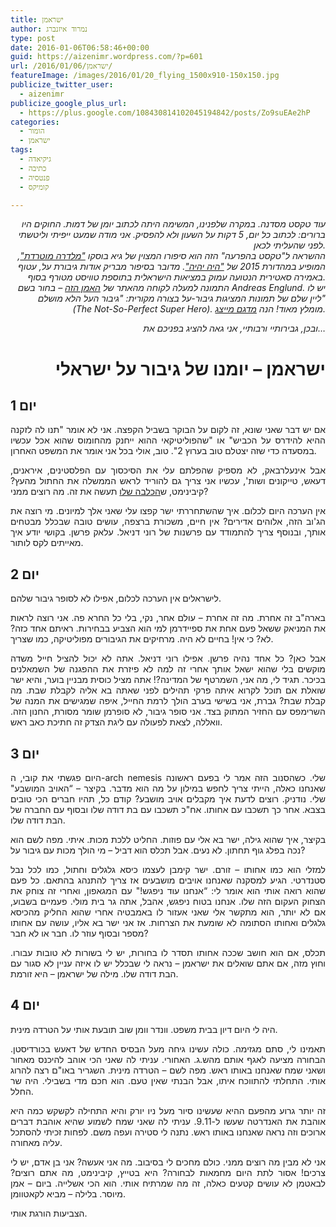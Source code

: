 ```yaml
---
title: ישראמן
author: נמרוד איזנברג
type: post
date: 2016-01-06T06:58:46+00:00
guid: https://aizenimr.wordpress.com/?p=601
url: /2016/01/06/ישראמן/
featureImage: /images/2016/01/20_flying_1500x910-150x150.jpg
publicize_twitter_user:
  - aizenimr
publicize_google_plus_url:
  - https://plus.google.com/108430814102045194842/posts/Zo9suEAe2hP
categories:
  - הומור
  - ישראמן
tags:
  - גיקיאדה
  - כתיבה
  - פנטסיה
  - קומיקס

---
```

<p style="text-align:right;" align="center">
  <em>עוד טקסט מסדנה. במקרה שלפנינו, המשימה היתה לכתוב יומן של דמות. החוקים היו ברורים: לכתוב כל יום, 5 דקות על השעון ולא להפסיק. אני מודה שמעט ייפיתי וליטשתי לפני שהעליתי לכאן.<br /> </em><em>ההשראה ל"טקסט בהפרעה" הזה הוא סיפורו המצוין של גיא בוסקו <a href="http://annual.sf-f.org.il/?stories=%D7%9E%D7%9C%D7%93%D7%A8%D7%94-%D7%9E%D7%95%D7%98%D7%A8%D7%93%D7%AA">"מלדרה מוטרדת"</a>, המופיע במהדורת 2015 של <a href="http://annual.sf-f.org.il/">"היה יהיה"</a>. מדובר בסיפור מבריק אודות גיבורת על, עטוף באמירה סאטירית הנטועה עמוק במציאות הישראלית בתוספת טוויסט מטורף בסוף.<br /> התמונה למעלה לקוחה מהאתר של <a href="http://andreasenglund.com/">האמן הזה</a> &#8211; בחור בשם Andreas Englund. יש לו ליין שלם של תמונות המציגות גיבור-על בצורה מקורית: "גיבור העל הלא מושלם" (The Not-So-Perfect Super Hero). מומלץ מאוד! הנה <a href="http://www.bloodyloud.com/not-so-perfect-super-hero-paintings-andreas-englund/">מדגם מייצג</a>.<br /> </em>
</p>

<p style="text-align:right;" align="center">
  <em>ובכן, גבירותיי ורבותיי, אני גאה להציג בפניכם את&#8230;</em>
</p>

<h1 style="text-align:right;" align="center">
  <span lang="he-IL">ישראמן – יומנו של גיבור על ישראלי</span>
</h1>

<h2 align="justify">
  <span lang="he-IL">יום </span><span lang="en-US">1</span>
</h2>

<p align="justify">
  <span lang="he-IL">אם יש דבר שאני שונא</span><span lang="en-US">, </span><span lang="he-IL">זה לקום על הבוקר בשביל הקפצה</span><span lang="en-US">. </span><span lang="he-IL">אני לא אומר </span><span lang="en-US">"</span><span lang="he-IL">תנו לה לזקנה ההיא להידרס על הכביש</span><span lang="en-US">" </span><span lang="he-IL">או </span><span lang="en-US">"</span><span lang="he-IL">שהפוליטיקאי ההוא ייחנק מהחומוס שהוא אכל עכשיו במסעדה כדי שזה יצטלם טוב בערוץ </span><span lang="en-US">2". </span><span lang="he-IL">טוב</span><span lang="en-US">, </span><span lang="he-IL">אולי בכל אני אומר את המשפט האחרון</span><span lang="en-US">.</span>
</p>

<p align="justify">
  <span lang="he-IL">אבל אינעלרבאק</span><span lang="en-US">, </span><span lang="he-IL">לא מספיק שהפלתם עלי את הסיכסוך עם הפלסטינים</span><span lang="en-US">, </span><span lang="he-IL">איראנים</span><span lang="en-US">, </span><span lang="he-IL">דעאש</span><span lang="en-US">, </span><span lang="he-IL">טייקונים ושות</span><span lang="en-US">', </span><span lang="he-IL">עכשיו אני צריך גם להוריד לראש הממשלה את החתול מהעץ</span><span lang="en-US">? </span><span lang="he-IL">קיבינימט</span><span lang="en-US">, </span><span lang="he-IL">ש<a href="http://www.ynet.co.il/articles/0,7340,L-4737368,00.html">הכלבה שלו</a> תעשה את זה</span><span lang="en-US">. </span><span lang="he-IL">מה רוצים ממני</span><span lang="en-US">?</span>
</p>

<p align="justify">
  <span lang="he-IL">אין הערכה היום לכלום</span><span lang="en-US">. </span><span lang="he-IL">איך שהשתחררתי ישר קפצו עלי שאני אלך למיונים</span><span lang="en-US">. </span><span lang="he-IL">מי רוצה את הג</span><span lang="en-US">'</span><span lang="he-IL">וב הזה</span><span lang="en-US">, </span><span lang="he-IL">אלוהים אדירים</span><span lang="en-US">? </span><span lang="he-IL">אין חיים</span><span lang="en-US">, </span><span lang="he-IL">משכורת ברצפה</span><span lang="en-US">, </span><span lang="he-IL">עושים טובה שבכלל מבטחים אותך</span><span lang="en-US">, </span><span lang="he-IL">ובנוסף צריך להתמודד עם פרשנות של רוני דניאל</span><span lang="en-US">. </span><span lang="he-IL">עלאק פרשן</span><span lang="en-US">. </span><span lang="he-IL">בקושי יודע איך מאייתים לקס לותור</span><span lang="en-US">.</span>
</p>

<h2 align="justify">
  <span lang="he-IL">יום </span><span lang="en-US">2</span>
</h2>

<p align="justify">
  <span lang="he-IL">לישראלים אין הערכה לכלום</span><span lang="en-US">, </span><span lang="he-IL">אפילו לא לסופר גיבור שלהם</span><span lang="en-US">.</span>
</p>

<p align="justify">
  <span lang="he-IL">בארה</span><span lang="en-US">"</span><span lang="he-IL">ב זה אחרת</span><span lang="en-US">. </span><span lang="he-IL">מה זה אחרת – עולם אחר</span><span lang="en-US">, </span><span lang="he-IL">נקי</span><span lang="en-US">, </span><span lang="he-IL">בלי כל החרא פה</span><span lang="en-US">. </span><span lang="he-IL">אני רוצה לראות את המניאק ששאל פעם אחת את ספיידרמן למי הוא הצביע בבחירות</span><span lang="en-US">. </span><span lang="he-IL">ראיתם אחד כזה</span><span lang="en-US">? </span><span lang="he-IL">לא</span><span lang="en-US">? </span><span lang="he-IL">כי אין</span><span lang="en-US">! </span><span lang="he-IL">בחיים לא היה</span><span lang="en-US">. </span><span lang="he-IL">מרחיקים את הגיבורים מפוליטיקה</span><span lang="en-US">, </span><span lang="he-IL">כמו שצריך</span><span lang="en-US">.</span>
</p>

<p align="justify">
  <span lang="he-IL">אבל כאן</span><span lang="en-US">? </span><span lang="he-IL">כל אחד נהיה פרשן</span><span lang="en-US">. </span><span lang="he-IL">אפילו רוני דניאל</span><span lang="en-US">. </span><span lang="he-IL">אתה לא יכול להציל חייל משדה מוקשים בלי שהוא ישאל אותך אחרי זה למה לא פיזרת את ההפגנה של השמאלנים בכיכר</span><span lang="en-US">. </span><span lang="he-IL">תגיד לי,</span><span lang="en-US"> </span><span lang="he-IL">מה אני</span><span lang="en-US">, </span><span lang="he-IL">השמרטף של המדינה</span><span lang="en-US">?! </span><span lang="he-IL">אתה מציל כוסית מבניין בוער</span><span lang="en-US">, </span><span lang="he-IL">והיא ישר שואלת אם תוכל לקרוא איתה פרקי תהילים לפני שאתה בא אליה לקבלת שבת</span><span lang="en-US">. </span><span lang="he-IL">מה קבלת שבת</span><span lang="en-US">? </span><span lang="he-IL">גברת</span><span lang="en-US">, </span><span lang="he-IL">אני בשישי בערב הולך לרמת החייל</span><span lang="en-US">, </span><span lang="he-IL">איפה שמגישים את המנה של השרימפס עם החזיר המתוק בצד</span><span lang="en-US">. </span><span lang="he-IL">אני סופר גיבור</span><span lang="en-US">, </span><span lang="he-IL">לא סופרמן שומר מסורת</span><span lang="en-US">, </span><span lang="he-IL">החנון הזה</span><span lang="en-US">. </span><span lang="he-IL">וואללה</span><span lang="en-US">, </span><span lang="he-IL">לצאת לפעולה עם ליגת הצדק זה חתיכת כאב ראש</span><span lang="en-US">.</span>
</p>

<h2 align="justify">
  <span lang="he-IL">יום </span><span lang="en-US">3</span>
</h2>

<p align="justify">
  <span lang="he-IL">היום פגשתי את קובי</span><span lang="en-US">, </span><span lang="he-IL">ה</span><span lang="en-US">-arch nemesis </span><span lang="he-IL">שלי</span><span lang="en-US">. </span><span lang="he-IL">כשהסנוב הזה אמר לי בפעם ראשונה שאנחנו כאלה</span><span lang="en-US">, </span><span lang="he-IL">הייתי צריך לחפש במילון על מה הוא מדבר</span><span lang="en-US">. </span><span lang="he-IL">בקיצר </span><span lang="en-US">&#8211; “</span><span lang="he-IL">האויב המושבע</span><span lang="en-US">" </span><span lang="he-IL">שלי</span><span lang="en-US">. </span><span lang="he-IL">נודניק</span><span lang="en-US">. </span><span lang="he-IL">רוצים לדעת איך מקבלים אויב מושבע</span><span lang="en-US">? </span><span lang="he-IL">קודם כל</span><span lang="en-US">, </span><span lang="he-IL">תהיו חברים הכי טובים בצבא</span><span lang="en-US">. </span><span lang="he-IL">אחר כך תשכבו עם אחותו</span><span lang="en-US">. </span><span lang="he-IL">אח</span><span lang="en-US">"</span><span lang="he-IL">כ תשכבו עם בת דודה שלו ובסוף עם החברה של הבת דודה שלו</span><span lang="en-US">.</span>
</p>

<p align="justify">
  <span lang="he-IL">בקיצר</span><span lang="en-US">, </span><span lang="he-IL">איך שהוא גילה</span><span lang="en-US">, </span><span lang="he-IL">ישר בא אלי עם פוזות</span><span lang="en-US">. </span><span lang="he-IL">החליט ללכת מכות. איתי. </span><span lang="he-IL">מפה לשם הוא נכה בפלג גוף תחתון</span><span lang="en-US">. </span><span lang="he-IL">לא נעים</span><span lang="en-US">. </span><span lang="he-IL">אבל תכלס הוא דביל – מי הולך מכות עם גיבור על</span><span lang="en-US">?</span>
</p>

<p align="justify">
  <span lang="he-IL">למזלי הוא כמו אחותו – זורם</span><span lang="en-US">. </span><span lang="he-IL">ישר קימבן לעצמו כיסא גלגלים וחתול, כמו לכל נבל סטנדרטי</span><span lang="en-US">. </span><span lang="he-IL">הגיע למסקנה שאנחנו אויבים מושבעים אז צריך להתנהג בהתאם</span><span lang="en-US">. </span><span lang="he-IL">כל פעם שהוא רואה אותי הוא אומר לי</span><span lang="en-US">: “</span><span lang="he-IL">אנחנו עוד ניפגש</span><span lang="en-US">!" </span><span lang="he-IL">עם המגאפון</span><span lang="en-US">, </span><span lang="he-IL">ואחרי זה צוחק את הצחוק העקום הזה שלו</span><span lang="en-US">. </span><span lang="he-IL">אנחנו בטוח ניפגש</span><span lang="en-US">, </span><span lang="he-IL">אהבל</span><span lang="en-US">, </span><span lang="he-IL">אתה גר בית מולי</span><span lang="en-US">. </span><span lang="he-IL">פעמיים בשבוע</span><span lang="en-US">, </span><span lang="he-IL">אם לא יותר</span><span lang="en-US">, </span><span lang="he-IL">הוא מתקשר אלי שאני אעזור לו באמבטיה אחרי שהוא החליק מהכיסא גלגלים ואחותו הסתומה לא שומעת את הצרחות</span><span lang="en-US">. </span><span lang="he-IL">אז אני ישר בא אליו</span><span lang="en-US">, </span><span lang="he-IL">עושה עם אחותו מספר ובסוף עוזר לו</span><span lang="en-US">. </span><span lang="he-IL">חבר או לא חבר</span><span lang="en-US">?</span>
</p>

<p align="justify">
  <span lang="he-IL">תכלס</span><span lang="en-US">, </span><span lang="he-IL">אם הוא חושב שככה אחותו תסדר לו בחורות</span><span lang="en-US">, </span><span lang="he-IL">יש לי בשורות לא טובות עבורו</span><span lang="en-US">. </span><span lang="he-IL">וחוץ מזה</span><span lang="en-US">, </span><span lang="he-IL">אם אתם שואלים את ישראמן – נראה לי שבכלל יש לו איזה עניין לא סגור עם הבת דודה שלו</span><span lang="en-US">. מילה של ישראמן &#8211; היא </span><span lang="he-IL">זורמת</span><span lang="en-US">.</span>
</p>

<h3 align="justify">
</h3>

<h2 align="justify">
  <span lang="he-IL">יום 4</span>
</h2>

<p align="justify">
  <span lang="he-IL">היה לי היום דיון בבית משפט</span><span lang="en-US">. </span><span lang="he-IL">וונדר וומן שוב תובעת אותי על הטרדה מינית</span><span lang="en-US">.</span>
</p>

<p align="justify">
  <span lang="he-IL">תאמינו לי</span><span lang="en-US">, </span><span lang="he-IL">סתם מגזימה</span><span lang="en-US">. </span><span lang="he-IL">כולה עשינו גיחה מעל הבסיס החדש של דאעש בכורדיסטן</span><span lang="en-US">. </span><span lang="he-IL">הבחורה מציעה לאגף אותם מהש</span><span lang="en-US">.</span><span lang="he-IL">ג</span><span lang="en-US">. </span><span lang="he-IL">האחורי</span><span lang="en-US">. </span><span lang="he-IL">עניתי לה שאני הכי אוהב להיכנס מאחור ושאני שמח שאנחנו באותו ראש</span><span lang="en-US">. </span><span lang="he-IL">מפה לשם </span><span lang="en-US">&#8211; </span><span lang="he-IL">הטרדה מינית</span><span lang="en-US">. </span><span lang="he-IL">השגריר באו</span><span lang="en-US">"</span><span lang="he-IL">ם רצה להרוג אותי</span><span lang="en-US">. </span><span lang="he-IL">התחלתי להתווכח איתו</span><span lang="en-US">, </span><span lang="he-IL">אבל הבנתי שאין טעם</span><span lang="en-US">. </span><span lang="he-IL">הוא חכם מדי בשבילי</span><span lang="en-US">. </span><span lang="he-IL">היה שר החלל</span><span lang="en-US">.</span>
</p>

<p align="justify">
  <span lang="he-IL">זה יותר גרוע מהפעם ההיא שעשינו סיור מעל ניו יורק והיא התחילה לקשקש כמה היא אוהבת את האנדרטה שעשו ל</span><span lang="en-US">-9.11. </span><span lang="he-IL">עניתי לה שאני שמח לשמוע שהיא אוהבת דברים ארוכים וזה נראה שאנחנו באותו ראש</span><span lang="en-US">. </span><span lang="he-IL">נתנה לי סטירה ועפה משם</span><span lang="en-US">. </span><span lang="he-IL">לפחות זכיתי להסתכל עליה מאחורה</span><span lang="en-US">.</span>
</p>

<p align="justify">
  <span lang="he-IL">אני לא מבין מה רוצים ממני</span><span lang="en-US">. </span><span lang="he-IL">כולם מחכים לי בסיבוב</span><span lang="en-US">. </span><span lang="he-IL">מה אני אעשה</span><span lang="en-US">? </span><span lang="he-IL">אני בן אדם</span><span lang="en-US">, </span><span lang="he-IL">יש לי צרכים</span><span lang="en-US">! </span><span lang="he-IL">אסור לתת היום מחמאות לבחורה</span><span lang="en-US">? </span><span lang="he-IL">היא בטייץ</span><span lang="en-US">, </span><span lang="he-IL">קיבינימט</span><span lang="en-US">, </span><span lang="he-IL">מה אתם רוצים</span><span lang="en-US">? </span><span lang="he-IL">לבאטמן לא עושים קטעים כאלה</span><span lang="en-US">, </span><span lang="he-IL">זה מה שמרתיח אותי</span><span lang="en-US">. </span><span lang="he-IL">הוא הכי אשלייה</span><span lang="en-US">. </span><span lang="he-IL">ביום – אמן מיוסר</span><span lang="en-US">. </span><span lang="he-IL">בלילה – מביא לקאטוומן</span><span lang="en-US">.</span>
</p>

<p align="justify">
  <span lang="he-IL">הצביעות הורגת אותי</span><span lang="en-US">.</span>
</p>